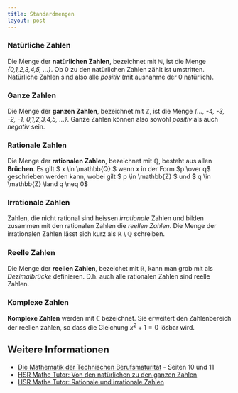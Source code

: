 ```yaml
---
title: Standardmengen
layout: post
---
```


### Natürliche Zahlen
Die Menge der **natürlichen Zahlen**, bezeichnet mit $\mathbb{N}$, ist die Menge *{0,1,2,3,4,5, ...}*. Ob 0 zu den natürlichen Zahlen zählt ist umstritten. Natürliche Zahlen sind also alle *positiv* (mit ausnahme der 0 natürlich).

### Ganze Zahlen
Die Menge der **ganzen Zahlen**, bezeichnet mit $\mathbb{Z}$, ist die Menge  *{..., -4, -3, -2, -1, 0,1,2,3,4,5, ...}*. Ganze Zahlen können also sowohl *positiv* als auch *negativ* sein.

### Rationale Zahlen
Die Menge der **rationalen Zahlen**, bezeichnet mit $\mathbb{Q}$, besteht aus allen **Brüchen**. Es gilt $ x \in \mathbb{Q} $ wenn $x$ in der Form $p \over q$ geschrieben werden kann, wobei gilt $ p \in \mathbb{Z} $ und $ q \in \mathbb{Z} \land q \neq 0$

### Irrationale Zahlen
Zahlen, die nicht rational sind heissen *irrationale* Zahlen und bilden zusammen mit den rationalen Zahlen die *reellen Zahlen*.
Die Menge der irrationalen Zahlen lässt sich kurz als $\mathbb{R} \setminus \mathbb{Q}$ schreiben.


### Reelle Zahlen
Die Menge der **reellen Zahlen**, bezeichet mit $\mathbb{R}$, kann man grob mit als *Dezimalbrücke* definieren. D.h. auch alle rationalen Zahlen sind reelle Zahlen.

### Komplexe Zahlen
**Komplexe Zahlen** werden mit $\mathbb{C}$ bezeichnet. Sie erweitert den Zahlenbereich der reellen zahlen, so dass die Gleichung $x^2 + 1 = 0$ lösbar wird.


## Weitere Informationen
* [Die Mathematik der Technischen Berufsmaturität](http://www.hep-verlag.ch/mathematik-tbm) - Seiten 10 und 11
* [HSR Mathe Tutor: Von den natürlichen zu den ganzen Zahlen](http://mathtutor.hsr.ch/files/kapitel_1/abschnitt_1/info_1/info.xhtml)
* [HSR Mathe Tutor: Rationale und irrationale Zahlen](http://mathtutor.hsr.ch/files/kapitel_1/abschnitt_1/info_2/info.xhtml)
